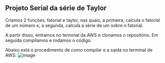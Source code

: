 ## Projeto Serial da série de Taylor

Criamos 2 funções, fatorial e taylor, nas quais, a primeira, calcula o fatorial de um número e, a segunda, calcula a série de um sobre n fatorial.

A partir disso, entramos no terminal da AWS e clonamos o repositório. Em seguida compilamos e rodamos o código.

Abaixo está o procedimento de como compilar e a saída no terminal de AWS:
![image](https://user-images.githubusercontent.com/74800062/195478544-b1c45175-a0da-4cc7-b039-ebca518c04f5.png)

 
